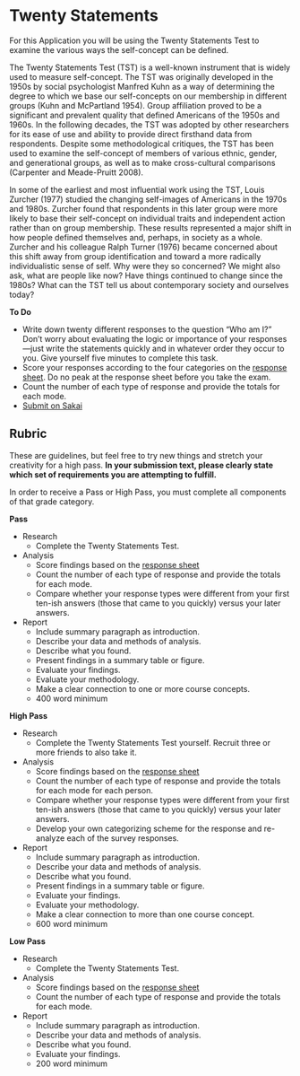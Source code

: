 Twenty Statements
============
﻿For this Application you will be using the Twenty Statements Test to examine the various ways the self-concept can be defined.

The Twenty Statements Test (TST) is a well-known instrument that is widely used to measure self-concept. The TST was originally developed in the 1950s by social psychologist Manfred Kuhn as a way of determining the degree to which we base our self-concepts on our membership in different groups (Kuhn and McPartland 1954). Group affiliation proved to be a significant and prevalent quality that defined Americans of the 1950s and 1960s. In the following decades, the TST was adopted by other researchers for its ease of use and ability to provide direct firsthand data from respondents. Despite some methodological critiques, the TST has been used to examine the self-concept of members of various ethnic, gender, and generational groups, as well as to make cross-cultural comparisons (Carpenter and Meade-Pruitt 2008).

In some of the earliest and most influential work using the TST, Louis Zurcher (1977) studied the changing self-images of Americans in the 1970s and 1980s. Zurcher found that respondents in this later group were more likely to base their self-concept on individual traits and independent action rather than on group membership. These results represented a major shift in how people defined themselves and, perhaps, in society as a whole. Zurcher and his colleague Ralph Turner (1976) became concerned about this shift away from group identification and toward a more radically individualistic sense of self. Why were they so concerned? We might also ask, what are people like now? Have things continued to change since the 1980s? What can the TST tell us about contemporary society and ourselves today?

**To Do**

- Write down twenty different responses to the question “Who am I?” Don’t worry about evaluating the logic or importance of your responses—just write the statements quickly and in whatever order they occur to you. Give yourself five minutes to complete this task.
- Score your responses according to the four categories on the [response sheet](https://www.dropbox.com/s/3zqsvse9dbpogwt/twenty_coding.pdf?dl=1). Do no peak at the response sheet before you take the exam.
- Count the number of each type of response and provide the totals for each mode.
- [Submit on Sakai](https://sakai.unc.edu/x/0Iadkh)

Rubric
------------

These are guidelines, but feel free to try new things and stretch your creativity for a high pass. **In your submission text, please clearly state which set of requirements you are attempting to fulfill.**

In order to receive a Pass or High Pass, you must complete all components of that grade category.

**Pass**

- Research
  - Complete the Twenty Statements Test.
- Analysis
  - Score findings based on the [response sheet](https://www.dropbox.com/s/3zqsvse9dbpogwt/twenty_coding.pdf?dl=1)
  - Count the number of each type of response and provide the totals for each mode.
  - Compare whether your response types were different from your first ten-ish answers (those that came to you quickly) versus your later answers.
- Report
  - Include summary paragraph as introduction.
  - Describe your data and methods of analysis.
  - Describe what you found.
  - Present findings in a summary table or figure.
  - Evaluate your findings.
  - Evaluate your methodology.
  - Make a clear connection to one or more course concepts.
  - 400 word minimum

**High Pass**

- Research
  - Complete the Twenty Statements Test yourself. Recruit three or more friends to also take it.
- Analysis
  - Score findings based on the [response sheet](https://www.dropbox.com/s/3zqsvse9dbpogwt/twenty_coding.pdf?dl=1)
  - Count the number of each type of response and provide the totals for each mode for each person.
  - Compare whether your response types were different from your first ten-ish answers (those that came to you quickly) versus your later answers.
  - Develop your own categorizing scheme for the response and re-analyze each of the survey responses.
- Report
  - Include summary paragraph as introduction.
  - Describe your data and methods of analysis.
  - Describe what you found.
  - Present findings in a summary table or figure.
  - Evaluate your findings.
  - Evaluate your methodology.
  - Make a clear connection to more than one course concept.
  - 600 word minimum

**Low Pass**

- Research
  - Complete the Twenty Statements Test.
- Analysis
  - Score findings based on the [response sheet](https://www.dropbox.com/s/3zqsvse9dbpogwt/twenty_coding.pdf?dl=1)
  - Count the number of each type of response and provide the totals for each mode.
- Report
  - Include summary paragraph as introduction.
  - Describe your data and methods of analysis.
  - Describe what you found.
  - Evaluate your findings.
  - 200 word minimum
